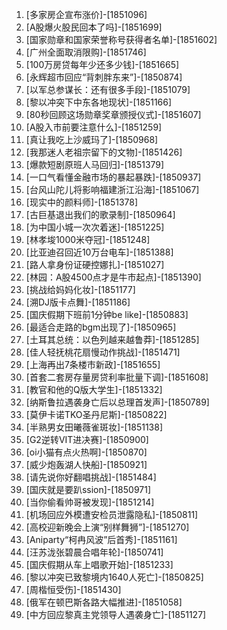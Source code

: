 
1. [多家房企宣布涨价]-[1851096]
1. [A股爆火股民回本了吗]-[1851699]
1. [国家勋章和国家荣誉称号获得者名单]-[1851602]
1. [广州全面取消限购]-[1851746]
1. [100万房贷每年少还多少钱]-[1851665]
1. [永辉超市回应“背刺胖东来”]-[1850874]
1. [以军总参谋长：还有很多手段]-[1851079]
1. [黎以冲突下中东各地现状]-[1851166]
1. [80秒回顾这场勋章奖章颁授仪式]-[1851607]
1. [A股入市前要注意什么]-[1851259]
1. [真让我吃上沙威玛了]-[1850968]
1. [我那迷人老祖宗留下的文物]-[1851426]
1. [爆款短剧原班人马回归]-[1851379]
1. [一口气看懂金融市场的暴起暴跌]-[1850937]
1. [台风山陀儿将影响福建浙江沿海]-[1851067]
1. [现实中的颜料师]-[1851378]
1. [古巨基退出我们的歌录制]-[1850964]
1. [为中国小城一次次着迷]-[1851225]
1. [林孝埈1000米夺冠]-[1851248]
1. [比亚迪召回近10万台电车]-[1851388]
1. [路人拿身份证硬控娜扎]-[1851027]
1. [林园：A股4500点才是牛市起点]-[1851390]
1. [挑战给妈妈化妆]-[1851177]
1. [溯DJ版卡点舞]-[1851186]
1. [国庆假期下班前1分钟be like]-[1850883]
1. [最适合走路的bgm出现了]-[1850965]
1. [土耳其总统：以色列越来越鲁莽]-[1851285]
1. [佳人轻抚桃花扇慢动作挑战]-[1851471]
1. [上海再出7条楼市新政]-[1851655]
1. [首套二套房存量房贷利率批量下调]-[1851608]
1. [教官和他的Q版大学生]-[1851332]
1. [纳斯鲁拉遇袭身亡后以总理首发声]-[1850789]
1. [莫伊卡诺TKO圣丹尼斯]-[1850822]
1. [半熟男女田曦薇雀斑妆]-[1851138]
1. [G2逆转VIT进决赛]-[1850900]
1. [oi小猫有点火热啊]-[1850870]
1. [威少炮轰湖人快船]-[1850921]
1. [请先说你好翻唱挑战]-[1851484]
1. [国庆就是要趴ssion]-[1850971]
1. [当你偷看帅哥被发现]-[1851214]
1. [机场回应外模遭安检员泄露隐私]-[1850811]
1. [高校迎新晚会上演“别样舞狮”]-[1851270]
1. [Aniparty“柯冉风波”后首秀]-[1851161]
1. [汪苏泷张碧晨合唱年轮]-[1850741]
1. [国庆假期从车上唱歌开始]-[1851233]
1. [黎以冲突已致黎境内1640人死亡]-[1850825]
1. [周楷恒受伤]-[1851430]
1. [俄军在顿巴斯各路大幅推进]-[1851058]
1. [中方回应黎真主党领导人遇袭身亡]-[1851127]